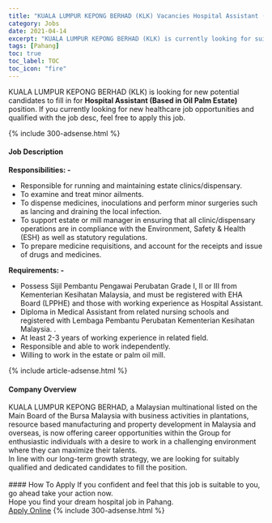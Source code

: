 ```yaml
---
title: "KUALA LUMPUR KEPONG BERHAD (KLK) Vacancies Hospital Assistant (Based in Oil Palm Estate)" 
category: Jobs 
date: 2021-04-14 
excerpt: "KUALA LUMPUR KEPONG BERHAD (KLK) is currently looking for suitable person to fill in the Hospital Assistant (Based in Oil Palm Estate) which positioned at Pahang" 
tags: [Pahang] 
toc: true 
toc_label: TOC 
toc_icon: "fire" 
--- 
```


<p>KUALA LUMPUR KEPONG BERHAD (KLK) is looking for new potential candidates to fill in for <b>Hospital Assistant (Based in Oil Palm Estate)</b> position. If you currently looking for new healthcare job opportunities and qualified with the job desc, feel free to apply this job.
</p>{% include 300-adsense.html %} 
<div><div><h4>Job Description</h4></div><div><div><span><div><div><strong>Responsibilities: -</strong></div><ul><li>Responsible for running and maintaining estate clinics/dispensary.</li><li>To examine and treat minor ailments.</li><li>To dispense medicines, inoculations and perform minor surgeries such as lancing and draining the local infection.</li><li>To support estate or mill manager in ensuring that all clinic/dispensary operations are in compliance with the Environment, Safety &amp; Health (ESH) as well as statutory regulations.</li><li>To prepare medicine requisitions, and account for the receipts and issue of drugs and medicines.</li></ul><div><strong>Requirements: -</strong></div><ul><li>Possess Sijil Pembantu Pengawai Perubatan Grade I, II or III from Kementerian Kesihatan Malaysia, and must be registered with EHA Board (LPPHE) and those with working experience as Hospital Assistant.</li><li>Diploma in Medical Assistant from related nursing schools and registered with Lembaga Pembantu Perubatan Kementerian Kesihatan Malaysia. .</li><li>At least 2-3 years of working experience in related field.&#160;</li><li>Responsible and able to work independently.</li><li>Willing to work in the estate or palm oil mill.</li></ul></div></span></div></div></div> 
{% include article-adsense.html %} 
<div><div><h4>Company Overview</h4></div><div><div><span><div><div>
	KUALA LUMPUR KEPONG BERHAD, a Malaysian multinational listed on the Main Board of the Bursa Malaysia with business activities in plantations, resource based manufacturing and property development in Malaysia and overseas, is now offering career opportunities within the Group for enthusiastic individuals with a desire to work in a challenging environment where they can maximize their talents.</div>
<div>
	In line with our long-term growth strategy, we are looking for suitably qualified and dedicated candidates to fill the position.<br>
	&#160;</div></div></span></div></div></div> 
#### How To Apply 
If you confident and feel that this job is suitable to you, go ahead take your action now. <br/> 
Hope you find your dream hospital job in Pahang. <br/> 
<a href="https://www.jobstreet.com.my/en/job/hospital-assistant-based-in-oil-palm-estate-4537646?jobId=jobstreet-my-job-4537646" class="btn btn--warning" target="_blank" rel="nofollow noopenner">Apply Online</a> 
{% include 300-adsense.html %} 